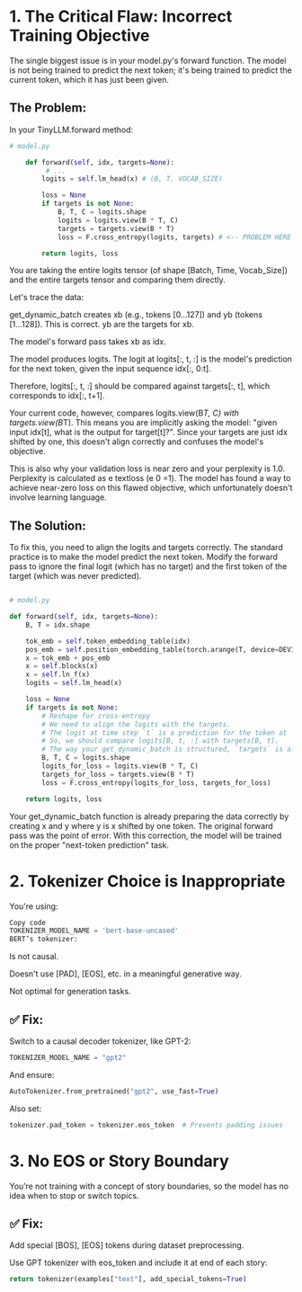 # 1. The Critical Flaw: Incorrect Training Objective
The single biggest issue is in your model.py's forward function. The model is not being trained to predict the next token; it's being trained to predict the current token, which it has just been given.

## The Problem:

In your TinyLLM.forward method:

```Python
# model.py

    def forward(self, idx, targets=None):
         # ...
        logits = self.lm_head(x) # (B, T, VOCAB_SIZE)

        loss = None
        if targets is not None:
            B, T, C = logits.shape
            logits = logits.view(B * T, C)
            targets = targets.view(B * T)
            loss = F.cross_entropy(logits, targets) # <-- PROBLEM HERE

        return logits, loss
```
You are taking the entire logits tensor (of shape [Batch, Time, Vocab_Size]) and the entire targets tensor and comparing them directly.

Let's trace the data:

get_dynamic_batch creates xb (e.g., tokens [0...127]) and yb (tokens [1...128]). This is correct. yb are the targets for xb.

The model's forward pass takes xb as idx.

The model produces logits. The logit at logits[:, t, :] is the model's prediction for the next token, given the input sequence idx[:, 0:t].

Therefore, logits[:, t, :] should be compared against targets[:, t], which corresponds to idx[:, t+1].

Your current code, however, compares logits.view(B*T, C) with targets.view(B*T). This means you are implicitly asking the model: "given input idx[t], what is the output for target[t]?". Since your targets are just idx shifted by one, this doesn't align correctly and confuses the model's objective.

This is also why your validation loss is near zero and your perplexity is 1.0. Perplexity is calculated as e 
textloss
  (e 
0
 =1). The model has found a way to achieve near-zero loss on this flawed objective, which unfortunately doesn't involve learning language.

## The Solution:

To fix this, you need to align the logits and targets correctly. The standard practice is to make the model predict the next token. Modify the forward pass to ignore the final logit (which has no target) and the first token of the target (which was never predicted).

```Python

# model.py

def forward(self, idx, targets=None):
    B, T = idx.shape

    tok_emb = self.token_embedding_table(idx)
    pos_emb = self.position_embedding_table(torch.arange(T, device=DEVICE))
    x = tok_emb + pos_emb
    x = self.blocks(x)
    x = self.ln_f(x)
    logits = self.lm_head(x)

    loss = None
    if targets is not None:
        # Reshape for cross-entropy
        # We need to align the logits with the targets.
        # The logit at time step `t` is a prediction for the token at `t+1`.
        # So, we should compare logits[B, t, :] with targets[B, t].
        # The way your get_dynamic_batch is structured, `targets` is already idx shifted by one.
        B, T, C = logits.shape
        logits_for_loss = logits.view(B * T, C)
        targets_for_loss = targets.view(B * T)
        loss = F.cross_entropy(logits_for_loss, targets_for_loss)

    return logits, loss
```
Your get_dynamic_batch function is already preparing the data correctly by creating x and y where y is x shifted by one token. The original forward pass was the point of error. With this correction, the model will be trained on the proper "next-token prediction" task.

# 2. Tokenizer Choice is Inappropriate
You're using:

```Python
Copy code
TOKENIZER_MODEL_NAME = 'bert-base-uncased'
BERT’s tokenizer:
```
Is not causal.

Doesn't use [PAD], [EOS], etc. in a meaningful generative way.

Not optimal for generation tasks.

## ✅ Fix:
Switch to a causal decoder tokenizer, like GPT-2:

```Python
TOKENIZER_MODEL_NAME = "gpt2"
```
And ensure:

```Python
AutoTokenizer.from_pretrained("gpt2", use_fast=True)
```
Also set:

```Python
tokenizer.pad_token = tokenizer.eos_token  # Prevents padding issues
```

# 3. No EOS or Story Boundary
You’re not training with a concept of story boundaries, so the model has no idea when to stop or switch topics.

## ✅ Fix:

Add special [BOS], [EOS] tokens during dataset preprocessing.

Use GPT tokenizer with eos_token and include it at end of each story:

```Python
return tokenizer(examples["text"], add_special_tokens=True)
```